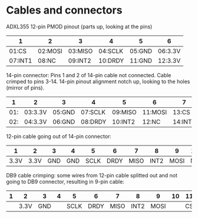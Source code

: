 # Cables and connectors

ADXL355 12-pin PMOD pinout (parts up, looking at the pins)

|    1    |    2    |    3    |    4    |    5    |    6    |
| ------- | ------- | ------- | ------- | ------- | ------- |
| 01:CS   | 02:MOSI | 03:MISO | 04:SCLK | 05:GND  | 06:3.3V |
| 07:INT1 | 08:NC   | 09:INT2 | 10:DRDY | 11:GND  | 12:3.3V |

14-pin connector: Pins 1 and 2 of 14-pin cable not connected.
Cable crimped to pins 3-14. 14-pin pinout alignment notch up,
looking to the holes (mirror of pins).

|    1    |    2    |    3    |    4    |    5    |    6    |    7    |
| ------- | ------- | ------- | ------- | ------- | ------- | ------- |
| 01:     | 03:3.3V | 05:GND  | 07:SCLK | 09:MISO | 11:MOSI | 13:CS   |
| 02:     | 04:3.3V | 06:GND  | 08:DRDY | 10:INT2 | 12:NC   | 14:INT1 |

12-pin cable going out of 14-pin connector:

|   1   |   2   |   3   |   4   |   5   |   6   |   7   |   8   |   9   |  10   |  11   |  12   |
| ----- | ----- | ----- | ----- | ----- | ----- | ----- | ----- | ----- | ----- | ----- | ----- |
| 3.3V  | 3.3V  |  GND  |  GND  | SCLK  | DRDY  | MISO  | INT2  | MOSI  |  NC   |  CS   | INT1  |

DB9 cable crimping: some wires from 12-pin cable splitted out
and not going to DB9 connector, resulting in 9-pin cable:

|   1   |   2   |   3   |   4   |   5   |   6   |   7   |   8   |   9   |  10   |  11   |  12   |
| ----- | ----- | ----- | ----- | ----- | ----- | ----- | ----- | ----- | ----- | ----- | ----- |
|       | 3.3V  |  GND  |       | SCLK  | DRDY  | MISO  | INT2  | MOSI  |       |  CS   | INT1  |
